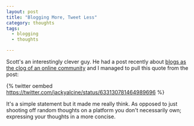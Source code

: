 ```yaml
---
layout: post
title: "Blogging More, Tweet Less"
category: thoughts
tags:
  - blogging
  - thoughts

---
```


Scott's an interestingly clever guy. He had a post recently about [blogs as
the clog of an online community][1] and I managed to pull this quote from the
post:

{% twitter oembed https://twitter.com/jackyalcine/status/633130781464989696 %}

It's a simple statement but it made me really think. As opposed to just shooting
off random thoughts on a platform you don't necessarily own; expressing your
thoughts in a more concise.

[1]: http://www.hanselman.com/blog/YourBlogIsTheEngineOfCommunity.aspx
